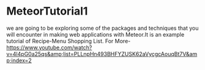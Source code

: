 # MeteorTutorial1
we are going to be exploring some of the packages and techniques that you will encounter in making web applications with Meteor.It is an example tutorial  of Recipe-Menu Shopping List. For More- https://www.youtube.com/watch?v=4l4pG0a25qs&amp;list=PLLnpHn493BHFYZUSK62aVycgcAouqBt7V&amp;index=2      
